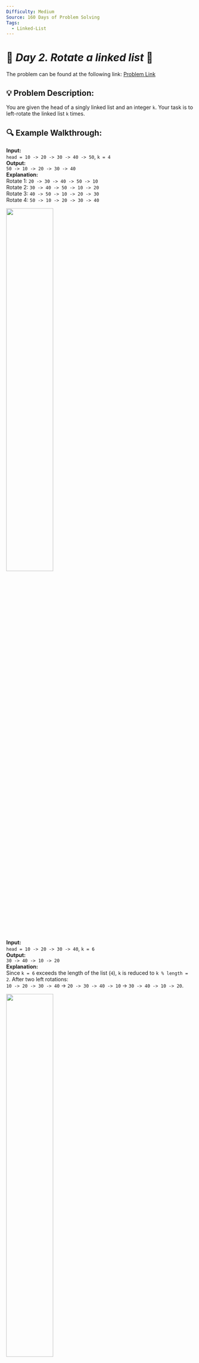 ```yaml
---
Difficulty: Medium
Source: 160 Days of Problem Solving
Tags:
  - Linked-List
---
```


# 🚀 _Day 2. Rotate a linked list_ 🧠

The problem can be found at the following link: [Problem Link](https://www.geeksforgeeks.org/batch/gfg-160-problems/track/linked-list-gfg-160/problem/rotate-a-linked-list)

## 💡 **Problem Description:**

You are given the head of a singly linked list and an integer `k`. Your task is to left-rotate the linked list `k` times.

## 🔍 **Example Walkthrough:**

**Input:**  
`head = 10 -> 20 -> 30 -> 40 -> 50`, `k = 4`  
**Output:**  
`50 -> 10 -> 20 -> 30 -> 40`  
**Explanation:**  
Rotate 1: `20 -> 30 -> 40 -> 50 -> 10`  
Rotate 2: `30 -> 40 -> 50 -> 10 -> 20`  
Rotate 3: `40 -> 50 -> 10 -> 20 -> 30`  
Rotate 4: `50 -> 10 -> 20 -> 30 -> 40`

<img src="https://github.com/user-attachments/assets/45c9ddf0-6231-4d56-99c7-2f008defa00a" width="50%">

**Input:**  
`head = 10 -> 20 -> 30 -> 40`, `k = 6`  
**Output:**  
`30 -> 40 -> 10 -> 20`  
**Explanation:** <br/>
Since `k = 6` exceeds the length of the list (`4`), `k` is reduced to `k % length = 2`. After two left rotations:  
`10 -> 20 -> 30 -> 40` → `20 -> 30 -> 40 -> 10` → `30 -> 40 -> 10 -> 20`.
<br/>

<img src="https://github.com/user-attachments/assets/1759b1e9-f5a5-4c2b-9da9-17aba6ea7ab1" width="50%">

### Constraints:

- $`1 <= number of nodes <= 10^5`$
- $`0 <= k <= 10^9`$
- $`0 <= data of node <= 10^9`$

## 🎯 **My Approach:**

1. **Key Observations:**

   - If `k` is greater than the length of the list, we only need to perform `k % length` rotations, as rotating the list `length` times results in the same list.
   - Breaking the linked list into two parts and re-linking the tail to the head helps achieve the rotation efficiently.

2. **Algorithm:**
   - Compute the length of the list (`len`).
   - Reduce `k` to `k % len` to handle large values of `k`.
   - If `k = 0`, return the original list as no rotation is required.
   - Traverse the list to find the new tail (the node at position `len - k`) and the new head (the node at position `len - k + 1`).
   - Break the list into two parts by setting the `next` pointer of the new tail to `nullptr`.
   - Re-link the old tail to the original head.
   - Return the new head.

## 🕒 **Time and Auxiliary Space Complexity**

- **Expected Time Complexity:** O(n), where `n` is the length of the linked list. This is because we traverse the list twice: once to calculate its length and once to locate the new head and tail.
- **Expected Auxiliary Space Complexity:** O(1), as no additional space is used apart from a few pointers.

## 📝 **Solution Code**

## Code (C++)

```cpp
class Solution {
 public:
  Node* rotate(Node* head, int k) {
    if (!head || !head->next || !k) return head;
    int len = 1;
    Node* tail = head;
    while (tail->next) tail = tail->next, len++;
    k %= len;
    if (!k) return head;
    Node* newTail = head;
    for (int i = 1; i < k; i++) newTail = newTail->next;
    Node* newHead = newTail->next;
    newTail->next = nullptr;
    tail->next = head;
    return newHead;
  }
};
```

<details>
  <summary><h2 align='center'>👨‍💻 Alternative Approach</h2></summary>

### **Alternative Approach: Optimized Left Rotation**

The idea is similar but involves fewer intermediate calculations. We aim to find the breaking point in one traversal. Here's the implementation:

```cpp
class Solution {
 public:
  Node* rotate(Node* head, int k) {
    if (!head || !head->next || k == 0) {
      return head;
    }
    int len = 1;
    Node* tail = head;
    while (tail->next) {
      tail = tail->next;
      len++;
    }
    k %= len;
    if (k == 0) {
      return head;
    }
    Node* newTail = head;
    for (int i = 1; i < k; i++) { // LEFT rotation
      newTail = newTail->next;
    }
    Node* newHead = newTail->next;
    newTail->next = nullptr;
    tail->next = head;
    return newHead;
  }
};
```

</details>

## Code (Java)

```java
class Solution {
  public Node rotate(Node head, int k) {
    if (head == null || head.next == null || k == 0) return head;
    int len = 1;
    Node tail = head;
    while (tail.next != null) {
      tail = tail.next;
      len++;
    }
    k %= len;
    if (k == 0) return head;
    Node newTail = head;
    for (int i = 1; i < k; i++) {
      newTail = newTail.next;
    }
    Node newHead = newTail.next;
    newTail.next = null;
    tail.next = head;
    return newHead;
  }
}
```

## Code (Python)

```python
class Solution:
    def rotate(self, head, k):
        if k == 0 or head is None:
            return head
        curr = head
        length = 1
        while curr.next is not None:
            curr = curr.next
            length += 1
        k %= length
        if k == 0:
            curr.next = None
            return head
        curr.next = head
        curr = head
        for _ in range(1, k):
            curr = curr.next
        newHead = curr.next
        curr.next = None
        return newHead
```

## 🎯 **Contribution and Support:**

For discussions, questions, or doubts related to this solution, feel free to connect on LinkedIn: [Any Questions](https://www.linkedin.com/in/patel-hetkumar-sandipbhai-8b110525a/). Let’s make this learning journey more collaborative!

⭐ If you find this helpful, please give this repository a star! ⭐

---

<div align="center">
  <h3><b>📍Visitor Count</b></h3>
</div>

<p align="center">
  <img src="https://profile-counter.glitch.me/Hunterdii/count.svg" />
</p>
